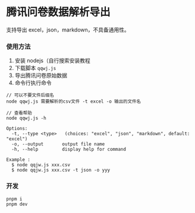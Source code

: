# 腾讯问卷数据解析导出

支持导出 excel，json，markdown，不具备通用性。

### 使用方法

1. 安装 nodejs（自行搜索安装教程
2. 下载脚本 `qqwj.js`
3. 导出腾讯问卷原始数据
4. 命令行执行命令

```shell
// 可以不要文件后缀名
node qqwj.js 需要解析的csv文件 -t excel -o 输出的文件名

// 查看帮助
node qqwj.js -h

Options:
  -t, --type <type>   (choices: "excel", "json", "markdown", default: "excel")
  -o, --output       output file name
  -h, --help         display help for command

Example :
  $ node qqjw.js xxx.csv
  $ node qqjw.js xxx.csv -t json -o yyy
```

### 开发

```js
pnpm i
pnpm dev
```
